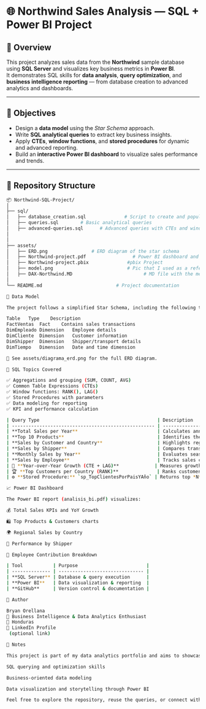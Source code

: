 # 🌐 Northwind Sales Analysis — SQL + Power BI Project

## 📘 Overview
This project analyzes sales data from the **Northwind** sample database using **SQL Server** and visualizes key business metrics in **Power BI**.  
It demonstrates SQL skills for **data analysis**, **query optimization**, and **business intelligence reporting** — from database creation to advanced analytics and dashboards.

---

## 🎯 Objectives
- Design a **data model** using the *Star Schema* approach.  
- Write **SQL analytical queries** to extract key business insights.  
- Apply **CTEs**, **window functions**, and **stored procedures** for dynamic and advanced reporting.  
- Build an **interactive Power BI dashboard** to visualize sales performance and trends.

---

## 🧱 Repository Structure
```bash
📦 Northwind-SQL-Project/
│
├── sql/
│   ├── database_creation.sql              # Script to create and populate the Northwind database
│   ├── queries.sql        # Basic analytical queries
│   ├── advanced-queries.sql      # Advanced queries with CTEs and window functions, Stored procedures for dynamic analysis
│            
│
├── assets/
│   ├── ERD.png                # ERD diagram of the star schema
│   ├── Northwind-project.pdf                 # Power BI dashboard and insights
│   ├── Northwind-project.pbix              #pbix Project
│   ├── model.png                           # Pic that I used as a reference to the model
│   ├── DAX-Northwind.MD                          # MD file with the measures used in DAX
│ 
└── README.md                           # Project documentation

🧩 Data Model

The project follows a simplified Star Schema, including the following tables:

Table	Type	Description
FactVentas	Fact	Contains sales transactions
DimEmpleado	Dimension	Employee details
DimCliente	Dimension	Customer information
DimShipper	Dimension	Shipper/transport details
DimTiempo	Dimension	Date and time dimension

📄 See assets/diagrama_erd.png for the full ERD diagram.

🧠 SQL Topics Covered

✅ Aggregations and grouping (SUM, COUNT, AVG)
✅ Common Table Expressions (CTEs)
✅ Window functions: RANK(), LAG()
✅ Stored Procedures with parameters
✅ Data modeling for reporting
✅ KPI and performance calculation

| Query Type                                           | Description                                            |
| ---------------------------------------------------- | ------------------------------------------------------ |
| **Total Sales per Year**                             | Calculates annual sales trends                         |
| **Top 10 Products**                                  | Identifies the best-selling products                   |
| **Sales by Customer and Country**                    | Highlights regional performance                        |
| **Sales by Shipper**                                 | Compares transport efficiency                          |
| **Monthly Sales by Year**                            | Evaluates seasonality patterns                         |
| **Sales by Employee**                                | Tracks sales contribution per representative           |
| 🧮 **Year-over-Year Growth (CTE + LAG)**             | Measures growth vs. the previous year                  |
| 🏆 **Top Customers per Country (RANK)**              | Ranks customers by sales within each country           |
| ⚙️ **Stored Procedure:** `sp_TopClientesPorPaisYAño` | Returns top *N* customers for a given country and year |

📈 Power BI Dashboard

The Power BI report (analisis_bi.pdf) visualizes:

💰 Total Sales KPIs and YoY Growth

🛍️ Top Products & Customers charts

🌍 Regional Sales by Country

🚚 Performance by Shipper

👤 Employee Contribution Breakdown

| Tool           | Purpose                         |
| -------------- | ------------------------------- |
| **SQL Server** | Database & query execution      |
| **Power BI**   | Data visualization & reporting  |
| **GitHub**     | Version control & documentation |

👤 Author

Bryan Orellana
💼 Business Intelligence & Data Analytics Enthusiast
📍 Honduras
🔗 LinkedIn Profile
 (optional link)

💬 Notes

This project is part of my data analytics portfolio and aims to showcase:

SQL querying and optimization skills

Business-oriented data modeling

Data visualization and storytelling through Power BI

Feel free to explore the repository, reuse the queries, or connect with me for collaboration.